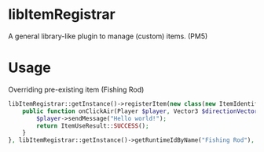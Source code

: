 # libItemRegistrar

A general library-like plugin to manage (custom) items. (PM5)

# Usage

Overriding pre-existing item (Fishing Rod)

```php
libItemRegistrar::getInstance()->registerItem(new class(new ItemIdentifier(ItemTypeIds::FISHING_ROD), "Fishing Rod") extends Item{
    public function onClickAir(Player $player, Vector3 $directionVector) : ItemUseResult{
	    $player->sendMessage("Hello world!");
	    return ItemUseResult::SUCCESS();
    }
}, libItemRegistrar::getInstance()->getRuntimeIdByName("Fishing Rod"), true); // https://github.com/pmmp/BedrockData/blob/modern-world-support/required_item_list.json#L1843
```